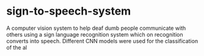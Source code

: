 # sign-to-speech-system
A computer vision system to help deaf dumb people communicate with others using a sign language recognition system which on recognition converts into speech. Different CNN models were used for the classification of the al
